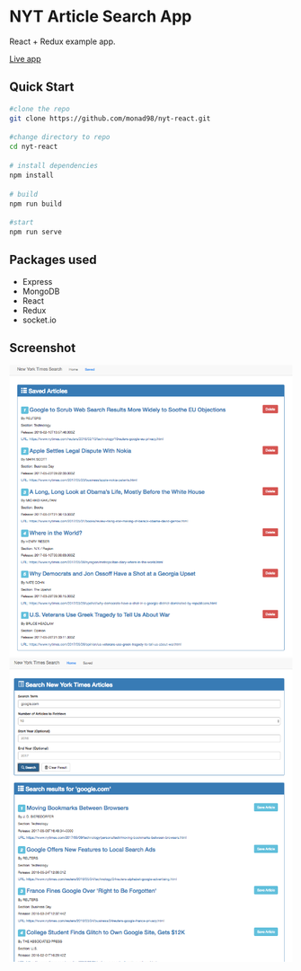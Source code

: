 # NYT Article Search App
React + Redux example app. 

 [Live app](https://nyt-search-react.herokuapp.com/)

## Quick Start
```bash
#clone the repo
git clone https://github.com/monad98/nyt-react.git

#change directory to repo
cd nyt-react

# install dependencies
npm install

# build
npm run build

#start
npm run serve
```

## Packages used
- Express
- MongoDB
- React
- Redux
- socket.io

## Screenshot

<img alt="nyt-react" src="/public/screenshot1.png" title="nyt-react"/>
<img alt="nyt-react" src="/public/screenshot2.png" title="nyt-react"/>